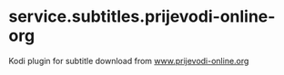 # service.subtitles.prijevodi-online-org
Kodi plugin for subtitle download from www.prijevodi-online.org
